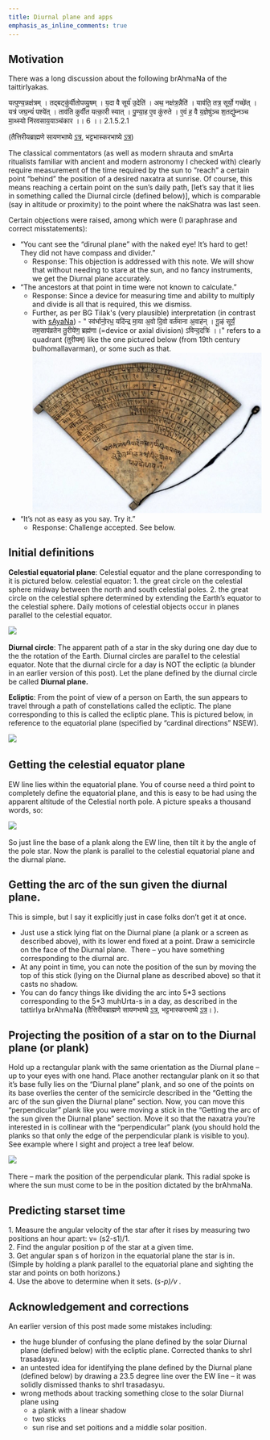 ```yaml
---
title: Diurnal plane and apps
emphasis_as_inline_comments: true
---
```



## Motivation

There was a long discussion about the following brAhmaNa of the taittirIyakas.

यत्पुण्य॒न्नक्ष॑त्रम् । तद्बट्कु॑र्वीतोपव्यु॒षम् । य॒दा वै सूर्य॑ उ॒देति॑ । अथ॒ नक्ष॑त्र॒न्नैति॑ । याव॑ति॒ तत्र॒ सूर्यो॒ गच्छे॑त् । यत्र॑ जघ॒न्यं॑ पश्ये॑त् । ताव॑ति कुर्वीत यत्का॒री स्यात् । पु॒ण्या॒ह ए॒व कु॑रुते । ए॒वं ह॒ वै य॒ज्ञेषु॑ञ्च श॒तद्यु॑म्नञ्च मा॒थ्स्यो नि॑रवसाय॒याञ्च॑कार ।। 6 ।। 2.1.5.2.1

(तैत्तिरीयब्राह्मणे सायणभाष्ये [ऽत्र](https://archive.org/stream/Anandashram_Samskrita_Granthavali_Anandashram_Sanskrit_Series/ASS_037_Taittiriya_Brahmanam_with_Sayanabhashya_Part_1_-_Narayanasastri_Godbole_1934#page/n233/mode/2up), भट्टभास्करभाष्ये [ऽत्र](https://archive.org/stream/taittiriya/taittiriya_brahmana_bhaskara_01#page/n259/mode/2up))

The classical commentators (as well as modern shrauta and smArta ritualists familiar with ancient and modern astronomy I checked with) clearly require measurement of the time required by the sun to “reach” a certain point “behind” the position of a desired naxatra at sunrise. Of course, this means reaching a certain point on the sun’s daily path, \[let’s say that it lies in something called the Diurnal circle (defined below)\], which is comparable (say in altitude or proximity) to the point where the nakShatra was last seen.

Certain objections were raised, among which were (I paraphrase and correct misstatements):

- “You cant see the “dirunal plane” with the naked eye! It’s hard to get! They did not have compass and divider.”
    - Response: This objection is addressed with this note. We will show that without needing to stare at the sun, and no fancy instruments, we get the Diurnal plane accurately.
- “The ancestors at that point in time were not known to calculate.”
    - Response: Since a device for measuring time and ability to multiply and divide is all that is required, this we dismiss.
    - Further, as per BG Tilak's (very plausible) interpretation (in contrast with [sAyaNa](https://archive.org/stream/RgVedaWithSayanasCommentaryPart2/rv_sayanabhasya_part2#page/n891/mode/2up)) - " स्व॑र्भानो॒रध॒ यदि॑न्द्र मा॒या अ॒वो दि॒वो वर्त॑माना अ॒वाह॑न् ।  गू॒ऴं सूर्यं॒ तम॒साप॑व्रतेन तु॒रीये॑ण॒ ब्रह्म॑णा (=device or axial division) ऽविन्द॒दत्रिः॑ ।।" refers to a quadrant (तुरीयम्) like the one pictured below (from 19th century bulhomallavarman), or some such as that.
    ![](../jyotisha/images/bulhomalla-quadrant.jpg)
- “It’s not as easy as you say. Try it.”
    - Response: Challenge accepted. See below.

## Initial definitions

**Celestial equatorial plane**: Celestial equator and the plane corresponding to it is pictured below. celestial equator: 1. the great circle on the celestial sphere midway between the north and south celestial poles. 2. the great circle on the celestial sphere determined by extending the Earth’s equator to the celestial sphere. Daily motions of celestial objects occur in planes parallel to the celestial equator.

![](https://pbs.twimg.com/media/DVuneZ6VMAA-Z2U.jpg)

**Diurnal circle**: The apparent path of a star in the sky during one day due to the the rotation of the Earth. Diurnal circles are parallel to the celestial equator. Note that the diurnal circle for a day is NOT the ecliptic (a blunder in an earlier version of this post). Let the plane defined by the diurnal circle be called **Diurnal plane.**

**Ecliptic**: From the point of view of a person on Earth, the sun appears to travel through a path of constellations called the ecliptic. The plane corresponding to this is called the ecliptic plane. This is pictured below, in reference to the equatorial plane (specified by “cardinal directions” NSEW).

![](https://pbs.twimg.com/media/DVkncyuVQAIHP3j.jpg)

## Getting the celestial equator plane

EW line lies within the equatorial plane. You of course need a third point to completely define the equatorial plane, and this is easy to be had using the apparent altitude of the Celestial north pole. A picture speaks a thousand words, so:

![](https://pbs.twimg.com/media/DVuneZ6VMAA-Z2U.jpg)

So just line the base of a plank along the EW line, then tilt it by the angle of the pole star. Now the plank is parallel to the celestial equatorial plane and the diurnal plane.

## Getting the arc of the sun given the diurnal plane.

This is simple, but I say it explicitly just in case folks don’t get it at once.

- Just use a stick lying flat on the Diurnal plane (a plank or a screen as described above), with its lower end fixed at a point. Draw a semicircle on the face of the Diurnal plane.  There – you have something corresponding to the diurnal arc.
- At any point in time, you can note the position of the sun by moving the top of this stick (lying on the Diurnal plane as described above) so that it casts no shadow.
- You can do fancy things like dividing the arc into 5\*3 sections corresponding to the 5\*3 muhUrta-s in a day, as described in the tattirIya brAhmaNa (तैत्तिरीयब्राह्मणे सायणभाष्ये [ऽत्र](https://archive.org/stream/Anandashram_Samskrita_Granthavali_Anandashram_Sanskrit_Series/ASS_037_Taittiriya_Brahmanam_with_Sayanabhashya_Part_1_-_Narayanasastri_Godbole_1934#page/n239/mode/2up), भट्टभास्करभाष्ये [ऽत्र](https://archive.org/stream/taittiriya/taittiriya_brahmana_bhaskara_01#page/n265/mode/2up)। ).

## Projecting the position of a star on to the Diurnal plane (or plank)

Hold up a rectangular plank with the same orientation as the Diurnal plane – up to your eyes with one hand. Place another rectangular plank on it so that it’s base fully lies on the “Diurnal plane” plank, and so one of the points on its base overlies the center of the semicircle described in the “Getting the arc of the sun given the Diurnal plane” section. Now, you can move this “perpendicular” plank like you were moving a stick in the “Getting the arc of the sun given the Diurnal plane” section. Move it so that the naxatra you’re interested in is collinear with the “perpendicular” plank (you should hold the planks so that only the edge of the perpendicular plank is visible to you). See example where I sight and project a tree leaf below.

![](https://i.imgur.com/uksWh6b.jpg)

There – mark the position of the perpendicular plank. This radial spoke is where the sun must come to be in the position dictated by the brAhmaNa.

## Predicting starset time

1\. Measure the angular velocity of the star after it rises by measuring two positions an hour apart: v= (s2-s1)/1.  
2\. Find the angular position p of the star at a given time.  
3\. Get angular span s of horizon in the equatorial plane the star is in. (Simple by holding a plank parallel to the equatorial plane and sighting the star and points on both horizons.)  
4\. Use the above to determine when it sets. (_s-p)/v ._



## Acknowledgement and corrections

An earlier version of this post made some mistakes including:

- the huge blunder of confusing the plane defined by the solar Diurnal plane (defined below) with the ecliptic plane. Corrected thanks to shrI trasadasyu.
- an untested idea for identifying the plane defined by the Diurnal plane (defined below) by drawing a 23.5 degree line over the EW line – it was solidly dismissed thanks to shrI trasadasyu.
- wrong methods about tracking something close to the solar Diurnal plane using
    - a plank with a linear shadow
    - two sticks
    - sun rise and set poitions and a middle solar position.
